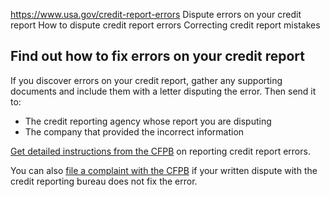 

https://www.usa.gov/credit-report-errors
Dispute errors on your credit report
How to dispute credit report errors
Correcting credit report mistakes

**Find out how to fix errors on your credit report**
----------------------------------------------------

If you discover errors on your credit report, gather any supporting documents and include them with a letter disputing the error. Then send it to:

* The credit reporting agency whose report you are disputing
* The company that provided the incorrect information

[Get detailed instructions from the CFPB](https://www.consumerfinance.gov/ask-cfpb/how-do-i-dispute-an-error-on-my-credit-report-en-314/)
on reporting credit report errors.

You can also
[file a complaint with the CFPB](https://www.consumerfinance.gov/complaint/)
if your written dispute with the credit reporting bureau does not fix the error.
